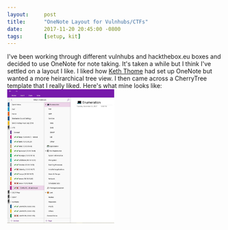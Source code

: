 ```yaml
---
layout:     post
title:      "OneNote Layout for Vulnhubs/CTFs"
date:       2017-11-20 20:45:00 -0800
tags:       [setup, kit]
---
```

I've been working through different vulnhubs and hackthebox.eu boxes and decided to use OneNote for note taking.  It's taken a while but I think I've settled on a layout I like.  I liked how [Keth Thome](https://www.keiththome.com/oscp-course-review/) had set up OneNote but wanted a more heirarchical tree view.  I then came across a CherryTree template that I really liked.  Here's what mine looks like:  
<a href="/img/onenote-layout.jpg"><img src="/img/onenote-layout.jpg" width="250"></a>
